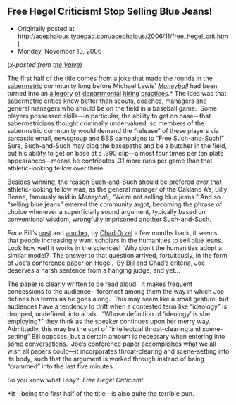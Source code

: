 ## Free Hegel Criticism!  Stop Selling Blue Jeans!

 * Originally posted at http://acephalous.typepad.com/acephalous/2006/11/free_hegel_crit.html
 * Monday, November 13, 2006



			

(_x-posted from [the Valve](http://www.thevalve.org/go/valve/article/free\_hegel\_criticism\_stop\_selling\_blue\_jeans/)_)

The first half of the title comes from a joke that made the rounds in the [sabermetric](http://en.wikipedia.org/wiki/Sabermetrics) community long before Michael Lewis’ [_Moneyball_](http://www.amazon.com/exec/obidos/ASIN/0393324818/diesekoschmar-20) had been turned into an [allegory](http://www.tnr.com/blog/openuniversity?pid=47179) [of](http://www.tnr.com/blog/openuniversity?pid=47179) [departmental](http://www.tnr.com/blog/openuniversity?pid=47792) [hiring](http://www.tnr.com/blog/openuniversity?pid=47953) [practices](http://prawfsblawg.blogs.com/prawfsblawg/2005/09/entry\_level\_hir.html).\*
The idea was that sabermetric critics knew better than scouts, coaches,
managers and general managers who should be on the field in a baseball
game.  Some players possessed skills—in particular, the ability to get
on base—that sabermetricians thought criminally undervalued, so members
of the sabermetric community would demand the “release” of these
players via sarcastic email, newsgroup and BBS campaigns to “Free
Such-and-Such!” Sure, Such-and-Such may clog the basepaths and
be a butcher in the field, but his ability to get on base at a .390
clip—almost four times per ten plate appearances—means he contributes
.31 more runs per game than that athletic-looking fellow over there.  

Besides winning, the reason Such-and-Such should be prefered over that
athletic-looking fellow was, as the general manager of the Oakland A’s,
Billy Beane, famously said in _Moneyball_,
“We’re not selling blue jeans.” And so “selling blue jeans” entered the
community argot, becoming the phrase of choice whenever a superficially
sound argument, typically based on conventional wisdom, wrongfully
imprisoned another Such-and-Such.

_Pace_ Bill’s [post](http://www.thevalve.org/go/valve/article/no\_no\_no\_no\_never\_read\_your\_presentation\_speak\_it/) and [another](http://scienceblogs.com/principles/2006/10/two\_cultures\_at\_meetings.php), by [Chad Orzel](http://scienceblogs.com/principles/)
a few months back, it seems that people increasingly want scholars in
the humanities to sell blue jeans.  Look how well it works in the
sciences!  Why don’t the humanities adopt a similar model?  The answer
to that question arrived, fortuitously, in the form of Joe’s [conference paper on Hegel](http://kugelmass.wordpress.com/2006/11/12/the-full-text-of-the-pamla-conference-paper-on-hegel/).  By Bill and Chad’s criteria, Joe deserves a harsh sentence from a hanging judge, and yet…

The paper is clearly written to be read aloud.  It makes frequent
concessions to the audience—foremost among them the way in which Joe
defines his terms as he goes along.  This may seem like a small
gesture, but audiences have a tendency to drift when a contested term
like “ideology” is dropped, undefined, into a talk.  “Whose definition
of ‘ideology’ is she employing?” they think as the speaker continues
upon her merry way.  Admittedly, this may be the sort of “intellectual
throat-clearing and scene-setting” Bill opposes, but a certain amount
is necessary when entering into some conversations.  Joe’s conference
paper accomplishes what we all wish all papers could—it incorporates
throat-clearing and scene-setting into its body, such that the argument
is worked through instead of being “crammed” into the last five
minutes.  

So you know what I say?  _Free Hegel Criticism!_  

\*It—being the first half of the title—is also quite the terrible pun.    

		
